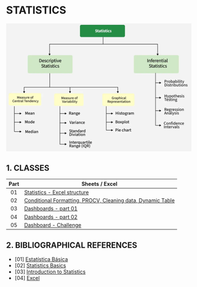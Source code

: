 # STATISTICS

![Statistics - Types](./assets/img/types_of_statistics.png)

## 1. CLASSES

| Part | Sheets / Excel                                                                                                                     |
|:----:|------------------------------------------------------------------------------------------------------------------------------------|
|  01  | [Statistics - Excel structure](./assets/files/sheets/Class02.1-Statistics_Excel_structure.xlsx)                                    |
|  02  | [Conditional Formatting, PROCV, Cleaning data, Dynamic Table](./assets/files/sheets/Class02.2-CondForm-Cleaning-TabDin-Procv.xlsx) |
|  03  | [Dashboards - part 01](./assets/files/sheets/Class02.3-Dashboard_Vendas_por_Campanha.xlsx)                                         |
|  04  | [Dashboards - part 02](./assets/files/sheets/Class02.4-Dashboard_Pet_Plus.xlsx)                                                    |
|  05  | [Dashboard - Challenge](./challenge/files/sheets/Dashboard-Redes_Sociais.xlsx)                                                     |

## 2. BIBLIOGRAPHICAL REFERENCES

- [01] [Estatística Básica](https://www.ufrgs.br/probabilidade-estatistica/extra/material/apostila_de_estatistica_basica.pdf)
- [02] [Statistics Basics](https://www.statisticshowto.com/statistics-basics/)
- [03] [Introduction to Statistics](https://www.geeksforgeeks.org/maths/introduction-to-statistics/)
- [04] [Excel](https://support.microsoft.com/pt-BR/excel)